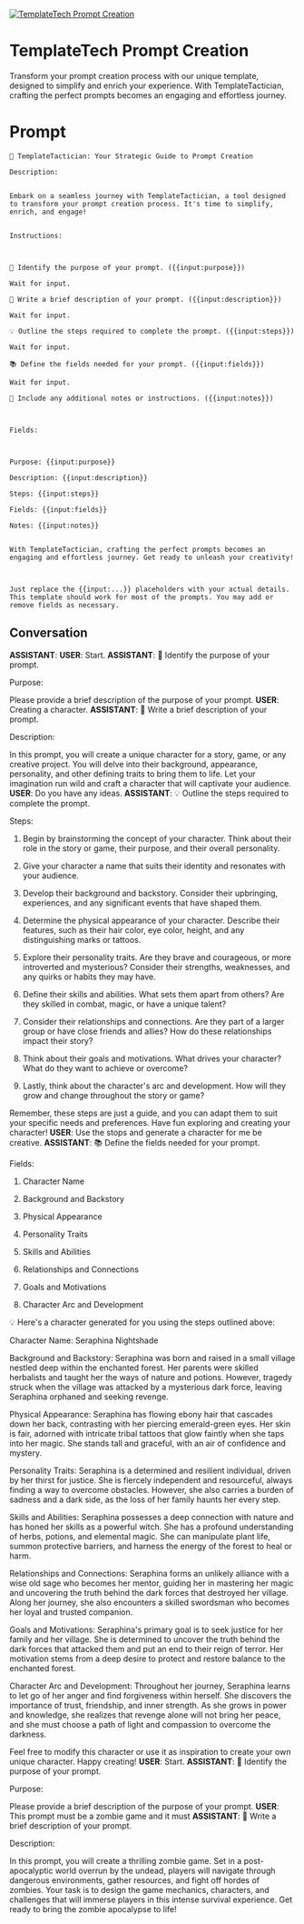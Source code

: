 
[![TemplateTech  Prompt Creation](https://flow-user-images.s3.us-west-1.amazonaws.com/prompt/wtJJVtu83HwAqfVKKP5YL/1695926034081)]()
# TemplateTech  Prompt Creation 
Transform your prompt creation process with our unique template, designed to simplify and enrich your experience. With TemplateTactician, crafting the perfect prompts becomes an engaging and effortless journey.





# Prompt

```
🚀 TemplateTactician: Your Strategic Guide to Prompt Creation

Description:


Embark on a seamless journey with TemplateTactician, a tool designed to transform your prompt creation process. It's time to simplify, enrich, and engage!


Instructions:



🎯 Identify the purpose of your prompt. ({{input:purpose}})
  
Wait for input.

📝 Write a brief description of your prompt. ({{input:description}})

Wait for input.

💡 Outline the steps required to complete the prompt. ({{input:steps}})

Wait for input.

📚 Define the fields needed for your prompt. ({{input:fields}})

Wait for input.

📌 Include any additional notes or instructions. ({{input:notes}})



Fields:



Purpose: {{input:purpose}}

Description: {{input:description}}

Steps: {{input:steps}}

Fields: {{input:fields}}

Notes: {{input:notes}}


With TemplateTactician, crafting the perfect prompts becomes an engaging and effortless journey. Get ready to unleash your creativity!



Just replace the {{input:...}} placeholders with your actual details. This template should work for most of the prompts. You may add or remove fields as necessary.
```

## Conversation

**ASSISTANT**: 
**USER**: Start.
**ASSISTANT**: 🎯 Identify the purpose of your prompt.



Purpose: 



Please provide a brief description of the purpose of your prompt.
**USER**: Creating a character.
**ASSISTANT**: 📝 Write a brief description of your prompt.



Description: 



In this prompt, you will create a unique character for a story, game, or any creative project. You will delve into their background, appearance, personality, and other defining traits to bring them to life. Let your imagination run wild and craft a character that will captivate your audience.
**USER**: Do you have any ideas.
**ASSISTANT**: 💡 Outline the steps required to complete the prompt.



Steps:



1. Begin by brainstorming the concept of your character. Think about their role in the story or game, their purpose, and their overall personality.



2. Give your character a name that suits their identity and resonates with your audience.



3. Develop their background and backstory. Consider their upbringing, experiences, and any significant events that have shaped them.



4. Determine the physical appearance of your character. Describe their features, such as their hair color, eye color, height, and any distinguishing marks or tattoos.



5. Explore their personality traits. Are they brave and courageous, or more introverted and mysterious? Consider their strengths, weaknesses, and any quirks or habits they may have.



6. Define their skills and abilities. What sets them apart from others? Are they skilled in combat, magic, or have a unique talent?



7. Consider their relationships and connections. Are they part of a larger group or have close friends and allies? How do these relationships impact their story?



8. Think about their goals and motivations. What drives your character? What do they want to achieve or overcome?



9. Lastly, think about the character's arc and development. How will they grow and change throughout the story or game?



Remember, these steps are just a guide, and you can adapt them to suit your specific needs and preferences. Have fun exploring and creating your character!
**USER**: Use the stops and generate a character for me be creative.
**ASSISTANT**: 📚 Define the fields needed for your prompt.



Fields:



1. Character Name

2. Background and Backstory

3. Physical Appearance

4. Personality Traits

5. Skills and Abilities

6. Relationships and Connections

7. Goals and Motivations

8. Character Arc and Development





💡 Here's a character generated for you using the steps outlined above:



Character Name: Seraphina Nightshade



Background and Backstory: Seraphina was born and raised in a small village nestled deep within the enchanted forest. Her parents were skilled herbalists and taught her the ways of nature and potions. However, tragedy struck when the village was attacked by a mysterious dark force, leaving Seraphina orphaned and seeking revenge.



Physical Appearance: Seraphina has flowing ebony hair that cascades down her back, contrasting with her piercing emerald-green eyes. Her skin is fair, adorned with intricate tribal tattoos that glow faintly when she taps into her magic. She stands tall and graceful, with an air of confidence and mystery.



Personality Traits: Seraphina is a determined and resilient individual, driven by her thirst for justice. She is fiercely independent and resourceful, always finding a way to overcome obstacles. However, she also carries a burden of sadness and a dark side, as the loss of her family haunts her every step.



Skills and Abilities: Seraphina possesses a deep connection with nature and has honed her skills as a powerful witch. She has a profound understanding of herbs, potions, and elemental magic. She can manipulate plant life, summon protective barriers, and harness the energy of the forest to heal or harm.



Relationships and Connections: Seraphina forms an unlikely alliance with a wise old sage who becomes her mentor, guiding her in mastering her magic and uncovering the truth behind the dark forces that destroyed her village. Along her journey, she also encounters a skilled swordsman who becomes her loyal and trusted companion.



Goals and Motivations: Seraphina's primary goal is to seek justice for her family and her village. She is determined to uncover the truth behind the dark forces that attacked them and put an end to their reign of terror. Her motivation stems from a deep desire to protect and restore balance to the enchanted forest.



Character Arc and Development: Throughout her journey, Seraphina learns to let go of her anger and find forgiveness within herself. She discovers the importance of trust, friendship, and inner strength. As she grows in power and knowledge, she realizes that revenge alone will not bring her peace, and she must choose a path of light and compassion to overcome the darkness.





Feel free to modify this character or use it as inspiration to create your own unique character. Happy creating!
**USER**: Start.
**ASSISTANT**: 🎯 Identify the purpose of your prompt.



Purpose: 



Please provide a brief description of the purpose of your prompt.
**USER**: This prompt must be a zombie game and it must 
**ASSISTANT**: 📝 Write a brief description of your prompt.



Description: 



In this prompt, you will create a thrilling zombie game. Set in a post-apocalyptic world overrun by the undead, players will navigate through dangerous environments, gather resources, and fight off hordes of zombies. Your task is to design the game mechanics, characters, and challenges that will immerse players in this intense survival experience. Get ready to bring the zombie apocalypse to life!



